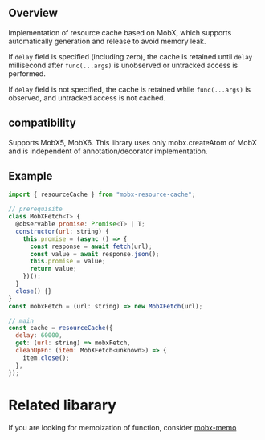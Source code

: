 ## Overview

Implementation of resource cache based on MobX, which supports automatically generation and release to avoid memory leak.

If `delay` field is specified (including zero), the cache is retained until `delay` millisecond after `func(...args)` is unobserved or untracked access is performed.

If `delay` field is not specified, the cache is retained while `func(...args)` is observed, and untracked access is not cached.

## compatibility

Supports MobX5, MobX6. This library uses only mobx.createAtom of MobX and is independent of annotation/decorator implementation.

## Example
```js
import { resourceCache } from "mobx-resource-cache";

// prerequisite
class MobXFetch<T> {
  @observable promise: Promise<T> | T;
  constructor(url: string) {
    this.promise = (async () => {
      const response = await fetch(url);
      const value = await response.json();
      this.promise = value;
      return value;
    })();
  }
  close() {}
}
const mobxFetch = (url: string) => new MobXFetch(url);

// main
const cache = resourceCache({
  delay: 60000,
  get: (url: string) => mobxFetch,
  cleanUpFn: (item: MobXFetch<unknown>) => {
    item.close();
  },
});
```

# Related libarary

If you are looking for memoization of function, consider [mobx-memo](https://github.com/honeysol/mobx-library/tree/develop/packages/mobx-memo)